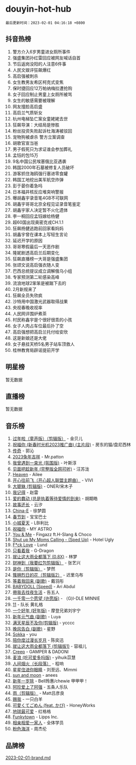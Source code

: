 # douyin-hot-hub

`最后更新时间：2023-02-01 04:16:18 +0800`

## 抖音热榜

1. 警方介入6岁男童进女厕所事件
1. 强盛集团孙红雷回应被网友喊话自首
1. 节后返岗没阳的人注意6件事
1. 人民文娱评狂飙爆红
1. 高启强被刺杀
1. 女生教男友希区柯克式变焦
1. 保时捷回应12万帕纳梅拉遭抢购
1. 女子回应制止男童上女厕所被骂
1. 女生的敏感需要被理解
1. 网友撞脸高启盛
1. 高启兰气质斩女
1. 杭州电梯坠亡案女童姥姥去世
1. 狂飙导演：大结局是惨胜
1. 粉丝投资失败起诉杜海涛被驳回
1. 宠物狗被虐杀 警方立案调查
1. 胡歌官宣当爸
1. 男子假死只为求证谁会参加葬礼
1. 孟钰的包15万
1. 9名中国公民埃塞俄比亚遇袭
1. 韩国2000年石墓被修复人员破坏
1. 游客抓住海鸥强行塞进零食罐
1. 韩国工地挖出美军航空炸弹
1. 彭于晏你着急吗
1. 日本福井核反应堆突响警报
1. 曝胡鑫宇录音笔4GB不可联网
1. 胡鑫宇哥哥北京全程见证录音笔鉴定
1. 胡鑫宇家人决定暂不火化遗体
1. 李一桐回应孟钰嫁给杨健
1. 超60国出现奥密克戎CH.1.1
1. 狂飙杨健逃跑前回家看妈妈
1. 胡鑫宇曾在课本上写轻生言论
1. 延迟开学的原因
1. 哥哥寒假最后一天恶作剧
1. 隆妮剧透高启兰后期变化
1. 狂飙直播榜一大哥是强盛集团
1. 张颂文说高启强衣随人变
1. 巴西总统提议成立调解俄乌小组
1. 专家预测第二轮感染高峰
1. 流浪地球2笨笨是被踹下去的
1. 2月新规来了
1. 狂飙全员失欣疯
1. 沙特用中国激光武器取得战果
1. 央视春晚收视率
1. 人民网评围炉煮茶
1. 村民称鑫宇是个很好很乖的小孩
1. 女子人肉占车位最后扑了空
1. 高启强想把高启兰托付给安欣
1. 这是新娘还是大佬
1. 女子悬挂天桥5名男子站车顶救人
1. 桂林教育局辟谣提前开学

## 明星榜

暂无数据

## 直播榜

暂无数据

## 音乐榜

1. [过年啦（童声版）（剪辑版）](https://sf3-cdn-tos.douyinstatic.com/obj/tos-cn-ve-2774/oMgnyP3mDTOWo58AGmjFfefbDtszC0a7vQDxCm) - 金贝儿
1. [祝福你 (新春时光机2023推广曲) (主片段)]() - 房东的猫/盘尼西林
1. [传奇]() - 郭沁
1. [2023兔年吉祥](https://sf6-cdn-tos.douyinstatic.com/obj/tos-cn-ve-2774/c62d9d54bec14d2a941d84156c48a4dd) - Mr.patton
1. [我曾遇到一束光 (氛围版)]() - 叶斯淳
1. [见面吧趁新年 (完整版全网可听)]() - 汪苏泷
1. [Heaven](https://sf3-cdn-tos.douyinstatic.com/obj/tos-cn-ve-2774/oYeNfUaiKKP4umZfAh40h7AP623iAXfHG1F2HQ) - Ailee
1. [开心往前飞（开心超人联盟主题曲）](https://sf6-cdn-tos.douyinstatic.com/obj/tos-cn-ve-2774/9d8fb7c82cf1421fb93a9fe925275e0a) - VIVI
1. [大貔貅 (剪辑版)]() - ONER/宋木子
1. [我记得]() - 赵雷
1. [爱的蠢动 (总是执着等待爱情的到来)](https://sf3-cdn-tos.douyinstatic.com/obj/tos-cn-ve-2774/osB9AW8xohlGrsNUX9GNAfK4bzdzSxIPVq7gIw) - 胡期皓
1. [故事还长]() - 云汐
1. [China-E]() - 徐梦圆
1. [春节到]() - 宝宝巴士
1. [小城夏天]() - LBI利比
1. [祝福你](https://sf6-cdn-tos.douyinstatic.com/obj/tos-cn-ve-2774/1a6cface2cce4e2dae2974b83d03615f) - MY ASTRO
1. [You & Me]() - Fingazz ft.H-Slang & Choco
1. [Shut up My Moms Calling - (Sped Up)](https://sf6-cdn-tos.douyinstatic.com/obj/tos-cn-ve-2774/5e82508e4a754574bd5b91135ffab1ee) - Hotel Ugly
1. [F*ck Love](https://sf3-cdn-tos.douyinstatic.com/obj/tos-cn-ve-2774/oQvPQKbdAeQ7Q2m31eAmhl8DeOWcINwAnfGGFh) - Lund
1. [只看着我](https://sf3-cdn-tos.douyinstatic.com/obj/tos-cn-ve-2774/89ac23c27be64f9587e4f89b1d1315ce) - G-Dragon
1. [就让这大雨全都落下 (0.8X)]() - 林梦
1. [财神到（我要红包剪辑版）]() - 张艺兴
1. [是你（剪辑版）](https://sf6-cdn-tos.douyinstatic.com/obj/tos-cn-ve-2774/46019dae783c4c969944217fe1cfafc4) - 梦然
1. [簇拥烈日的花（剪辑版2）]() - 迟里乌布
1. [等着我回来 (副歌)]() - 戴羽彤
1. [BABYDOLL (Speed)](https://sf6-cdn-tos.douyinstatic.com/obj/tos-cn-ve-2774/f86004ee955c490ab8477e6ba7ca5859) - Ari Abdul
1. [帶我去找夜生活]() - 告五人
1. [一千零一个愿望 (许愿版)](https://sf6-cdn-tos.douyinstatic.com/obj/tos-cn-ve-2774/27c8c0be87fe426e9003a1fc7436f57c) - （G)I-DLE MINNIE
1. [11](https://sf3-cdn-tos.douyinstatic.com/obj/tos-cn-ve-2774/9e7c6cc79eb64e2fadb0af297165d43b) - 队长 黄礼格
1. [一个好年 (好年版)]() - 摩登兄弟刘宇宁
1. [新年元气曲 (副歌)]() - Luya
1. [满天星辰不及你(剪辑版)](https://sf3-cdn-tos.douyinstatic.com/obj/tos-cn-ve-2774/967cfdb40fa94d60af1ae47c8dc174f0) - ycccc
1. [晚风告白 (副歌)]() - 星野
1. [Sokka](https://sf3-cdn-tos.douyinstatic.com/obj/tos-cn-ve-2774/b9c3e305c0474c898ce221c7aa498547) - you
1. [陪你度过漫长岁月]() - 陈奕迅
1. [就让这大雨全都落下 (剪辑版1)]() - 容祖儿
1. [Creep](https://sf6-cdn-tos.douyinstatic.com/obj/tos-cn-ve-2774/5a32c4737f714f9ab8a22f0ada774a56) - GAMPER & DADONI
1. [麦浪 (吃可爱多吗版)](https://sf3-cdn-tos.douyinstatic.com/obj/tos-cn-ve-2774/fb2bf2aaa2854aaa8ec0fcfabbee4bd8) - yihuik苡慧
1. [人间烟火（长段落）](https://sf3-cdn-tos.douyinstatic.com/obj/tos-cn-ve-2774/eeb7f9f284d74db097f8341ace44bfa2) - 程响
1. [星星住进你眼睛]() - 刘至远、Mimmi
1. [sun and moon](https://sf3-cdn-tos.douyinstatic.com/obj/tos-cn-ve-2774/5a7c699932f84c15a27fb33e7ce40d1d) - anees
1. [新年一岁除](https://sf3-cdn-tos.douyinstatic.com/obj/tos-cn-ve-2774/osbjDAZGtfnwZEQDvR8NjhfsBwCEQgBTiSTQIC) - Bell玲惠/chewie 甲甲甲！
1. [阿珍爱上了阿强]() - 五条人乐队
1. [雨（剪辑版）](https://sf3-cdn-tos.douyinstatic.com/obj/tos-cn-ve-2774/1daf425e3c6d4bd5941a2a6b42e227cb) - Matt吕彦良
1. [赐我]() - 一只白羊
1. [可愛くてごめん (feat. かぴ)](https://sf3-cdn-tos.douyinstatic.com/obj/tos-cn-ve-2774/1c1f8de917ea41efadd7fa3561b576af) - HoneyWorks
1. [地球最可爱]() - 红格格
1. [Funkytown]() - Lipps Inc.
1. [相亲相爱一家人]() - 全体学员
1. [粉色海洋]() - 周杰伦

## 品牌榜

[2023-02-01-brand.md](2023-02-01-brand.md)
